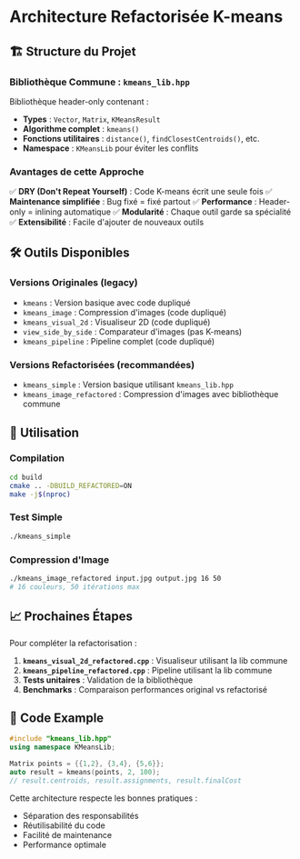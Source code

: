 # Architecture Refactorisée K-means

## 🏗️ Structure du Projet

### **Bibliothèque Commune : `kmeans_lib.hpp`**
Bibliothèque header-only contenant :
- **Types** : `Vector`, `Matrix`, `KMeansResult`
- **Algorithme complet** : `kmeans()` 
- **Fonctions utilitaires** : `distance()`, `findClosestCentroids()`, etc.
- **Namespace** : `KMeansLib` pour éviter les conflits

### **Avantages de cette Approche**
✅ **DRY (Don't Repeat Yourself)** : Code K-means écrit une seule fois
✅ **Maintenance simplifiée** : Bug fixé = fixé partout
✅ **Performance** : Header-only = inlining automatique
✅ **Modularité** : Chaque outil garde sa spécialité
✅ **Extensibilité** : Facile d'ajouter de nouveaux outils

## 🛠️ Outils Disponibles

### **Versions Originales (legacy)**
- `kmeans` : Version basique avec code dupliqué
- `kmeans_image` : Compression d'images (code dupliqué)
- `kmeans_visual_2d` : Visualiseur 2D (code dupliqué)
- `view_side_by_side` : Comparateur d'images (pas K-means)
- `kmeans_pipeline` : Pipeline complet (code dupliqué)

### **Versions Refactorisées (recommandées)**
- `kmeans_simple` : Version basique utilisant `kmeans_lib.hpp`
- `kmeans_image_refactored` : Compression d'images avec bibliothèque commune

## 🚀 Utilisation

### Compilation
```bash
cd build
cmake .. -DBUILD_REFACTORED=ON
make -j$(nproc)
```

### Test Simple
```bash
./kmeans_simple
```

### Compression d'Image
```bash
./kmeans_image_refactored input.jpg output.jpg 16 50
# 16 couleurs, 50 itérations max
```

## 📈 Prochaines Étapes

Pour compléter la refactorisation :
1. **`kmeans_visual_2d_refactored.cpp`** : Visualiseur utilisant la lib commune
2. **`kmeans_pipeline_refactored.cpp`** : Pipeline utilisant la lib commune
3. **Tests unitaires** : Validation de la bibliothèque
4. **Benchmarks** : Comparaison performances original vs refactorisé

## 🎯 Code Example

```cpp
#include "kmeans_lib.hpp"
using namespace KMeansLib;

Matrix points = {{1,2}, {3,4}, {5,6}};
auto result = kmeans(points, 2, 100);
// result.centroids, result.assignments, result.finalCost
```

Cette architecture respecte les bonnes pratiques :
- Séparation des responsabilités
- Réutilisabilité du code
- Facilité de maintenance
- Performance optimale

